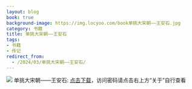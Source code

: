 ```yaml
---
layout: blog
book: true
background-image: https://img.locyoo.com/book单挑大宋朝——王安石.jpg
category: 书籍
title: 单挑大宋朝——王安石
tags:
- 书籍
- 传记
redirect_from:
  - /2024/03/单挑大宋朝——王安石/
---
```

![](https://img.locyoo.com/book单挑大宋朝——王安石.jpg)
单挑大宋朝——王安石: <a name = "ref1" href="https://089m.com/f/50983618-1314466400-c7718d?p=3619">点击下载</a>，访问密码请点击右上方“关于”自行查看